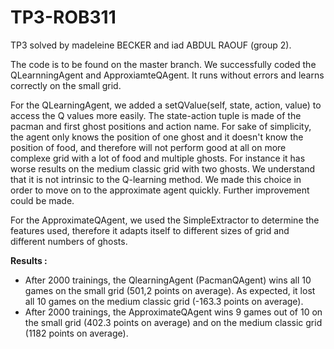 # TP3-ROB311
TP3 solved by madeleine BECKER and iad ABDUL RAOUF (group 2).

The code is to be found on the master branch. We successfully coded the QLearnningAgent and ApproxiamteQAgent. It runs without errors and learns correctly on the small grid. 

For the QLearningAgent, we added a setQValue(self, state, action, value) to access the Q values more easily. The state-action tuple is made of the pacman and first ghost positions and action name. For sake of simplicity, the agent only knows the position of one ghost and it doesn't know the position of food, and therefore will not perform good at all on more complexe grid with a lot of food and multiple ghosts. For instance it has worse results on the medium classic grid with two ghosts. We understand that it is not intrinsic to the Q-learning method. We made this choice in order to move on to the approximate agent quickly. Further improvement could be made.

For the ApproximateQAgent, we used the SimpleExtractor to determine the features used, therefore it adapts itself to different sizes of grid and different numbers of ghosts. 

**Results :**
* After 2000 trainings, the QlearningAgent (PacmanQAgent) wins all 10 games on the small grid (501,2 points on average). As expected, it lost all 10 games on the medium classic grid (-163.3 points on average).
* After 2000 trainings, the ApproximateQAgent wins 9 games out of 10 on the small grid (402.3 points on average) and on the medium classic grid (1182 points on average).
